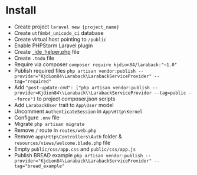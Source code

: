 # Install

* Create project `laravel new {project_name}`
* Create `utf8mb4_unicode_ci` database
* Create virtual host pointing to `/public`
* Enable PHPStorm Laravel plugin
* Create [_ide_helper.php](https://gist.githubusercontent.com/barryvdh/5227822/raw/4be028a27c4ec782965bb8f2fdcb4c08c71a441d/_ide_helper.php) file
* Create `.todo` file
* Require via composer `composer require kjdion84/laraback:"~1.0"`
* Publish required files `php artisan vendor:publish --provider="Kjdion84\Laraback\LarabackServiceProvider" --tag="required"`
* Add `"post-update-cmd": ["php artisan vendor:publish --provider=Kjdion84\\Laraback\\LarabackServiceProvider --tag=public --force"]` to project composer.json scripts
* Add `LarabackUser` trait to `App\User` model
* Uncomment `AuthenticateSession` in `App\Http\Kernel`
* Configure `.env` file
* Migrate `php artisan migrate`
* Remove `/` route in `routes/web.php`
* Remove `app\Http\Controllers\Auth` folder & `resources/views/welcome.blade.php` file
* Empty `public/css/app.css` and `public/css/app.js`
* Publish BREAD example `php artisan vendor:publish --provider="Kjdion84\Laraback\LarabackServiceProvider" --tag="bread_example"`